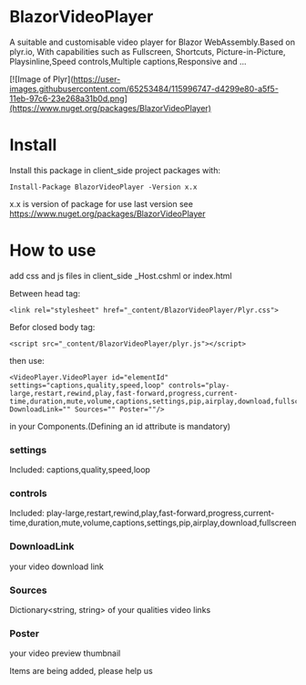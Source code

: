 # BlazorVideoPlayer
A suitable and customisable video player for Blazor WebAssembly.Based on plyr.io, With capabilities such as Fullscreen, Shortcuts, Picture-in-Picture, Playsinline,Speed controls,Multiple captions,Responsive and ...

[![Image of Plyr](https://user-images.githubusercontent.com/65253484/115996747-d4299e80-a5f5-11eb-97c6-23e268a31b0d.png](https://www.nuget.org/packages/BlazorVideoPlayer)


# Install
Install this package in client_side project packages with:
```
Install-Package BlazorVideoPlayer -Version x.x
``` 
x.x is version of package for use last version see https://www.nuget.org/packages/BlazorVideoPlayer

# How to use
add css and js files in client_side _Host.cshml or index.html

Between head tag:
```
<link rel="stylesheet" href="_content/BlazorVideoPlayer/Plyr.css">
```

Befor closed body tag:
```
<script src="_content/BlazorVideoPlayer/plyr.js"></script>
```

then use:
```
<VideoPlayer.VideoPlayer id="elementId" settings="captions,quality,speed,loop" controls="play-large,restart,rewind,play,fast-forward,progress,current-time,duration,mute,volume,captions,settings,pip,airplay,download,fullscreen" DownloadLink="" Sources="" Poster=""/>
```
in your Components.(Defining an id attribute is mandatory)

### settings
Included: captions,quality,speed,loop

### controls
Included: play-large,restart,rewind,play,fast-forward,progress,current-time,duration,mute,volume,captions,settings,pip,airplay,download,fullscreen

### DownloadLink
your video download link

### Sources
Dictionary<string, string> of your qualities video links

### Poster
your video preview thumbnail

Items are being added, please help us
